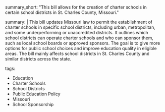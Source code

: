 summary_short: "This bill allows for the creation of charter schools in certain school districts in St. Charles County, Missouri."

summary: |
  This bill updates Missouri law to permit the establishment of charter schools in specific school districts, including urban, metropolitan, and some underperforming or unaccredited districts. It outlines which school districts can operate charter schools and who can sponsor them, such as local school boards or approved sponsors. The goal is to give more options for public school choices and improve education quality in eligible areas. The bill mainly affects school districts in St. Charles County and similar districts across the state.

tags:
  - Education
  - Charter Schools
  - School Districts
  - Public Education Policy
  - Missouri
  - School Sponsorship
